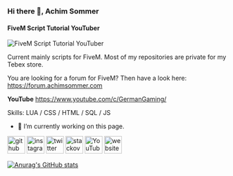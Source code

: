 ### Hi there 👋, Achim Sommer
#### FiveM Script Tutorial YouTuber
![FiveM Script Tutorial YouTuber](https://pbs.twimg.com/profile_banners/4644740255/1608383335/600x200)

Current mainly scripts for FiveM. Most of my repositories are private for my Tebex store. 

You are looking for a forum for FiveM? Then have a look here: https://forum.achimsommer.com 

**YouTube**
https://www.youtube.com/c/GermanGaming/

Skills: LUA / CSS / HTML / SQL / JS

- 🔭 I’m currently working on this page. 


[<img src='https://cdn.jsdelivr.net/npm/simple-icons@3.0.1/icons/github.svg' alt='github' height='40'>](https://github.com/Achim-Sommer)  [<img src='https://cdn.jsdelivr.net/npm/simple-icons@3.0.1/icons/instagram.svg' alt='instagram' height='40'>](https://www.instagram.com/achim.sommer/)  [<img src='https://cdn.jsdelivr.net/npm/simple-icons@3.0.1/icons/twitter.svg' alt='twitter' height='40'>](https://twitter.com/GermanGamingYT)  [<img src='https://cdn.jsdelivr.net/npm/simple-icons@3.0.1/icons/stackoverflow.svg' alt='stackoverflow' height='40'>](https://stackoverflow.com/users/Achim-Sommer)  [<img src='https://cdn.jsdelivr.net/npm/simple-icons@3.0.1/icons/youtube.svg' alt='YouTube' height='40'>](https://www.youtube.com/channel/UCJRVHx9owERZiRu5hcI_JLA)  [<img src='https://cdn.jsdelivr.net/npm/simple-icons@3.0.1/icons/icloud.svg' alt='website' height='40'>](https://forum.achimsommer.com)  



[![Anurag's GitHub stats](https://github-readme-stats.vercel.app/api?username=Achim-Sommer)](https://github.com/anuraghazra/github-readme-stats)
<!--
**Achim-Sommer/Achim-Sommer** is a ✨ _special_ ✨ repository because its `README.md` (this file) appears on your GitHub profile.

Here are some ideas to get you started:

- 🔭 I’m currently working on ...
- 🌱 I’m currently learning ...
- 👯 I’m looking to collaborate on ...
- 🤔 I’m looking for help with ...
- 💬 Ask me about ...
- 📫 How to reach me: ...
- 😄 Pronouns: ...
- ⚡ Fun fact: ...
-->

